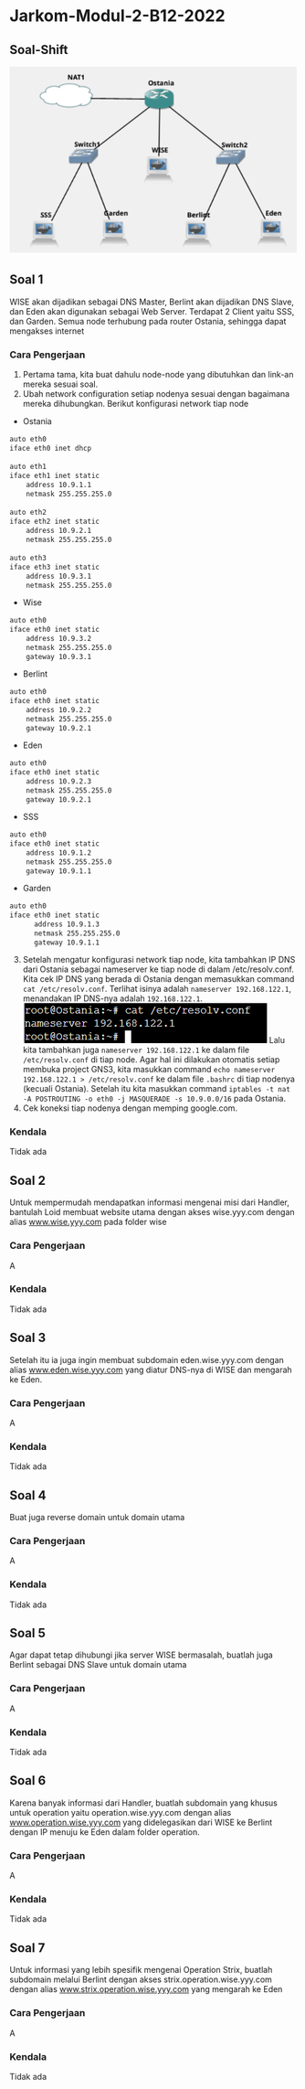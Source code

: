 # Jarkom-Modul-2-B12-2022

## Soal-Shift
![](.//images/Grafjarkom.png)

## Soal 1
WISE akan dijadikan sebagai DNS Master, Berlint akan dijadikan DNS Slave, dan Eden akan digunakan sebagai Web Server. Terdapat 2 Client yaitu SSS, dan Garden. Semua node terhubung pada router Ostania, sehingga dapat mengakses internet
### Cara Pengerjaan
1. Pertama tama, kita buat dahulu node-node yang dibutuhkan dan link-an mereka sesuai soal.<br>
2. Ubah network configuration setiap nodenya sesuai dengan bagaimana mereka dihubungkan. Berikut konfigurasi network tiap node<br>
* Ostania
```
auto eth0
iface eth0 inet dhcp

auto eth1
iface eth1 inet static
    address 10.9.1.1
    netmask 255.255.255.0

auto eth2
iface eth2 inet static
    address 10.9.2.1
    netmask 255.255.255.0

auto eth3
iface eth3 inet static
    address 10.9.3.1
    netmask 255.255.255.0

```
* Wise
```
auto eth0
iface eth0 inet static
    address 10.9.3.2
    netmask 255.255.255.0
    gateway 10.9.3.1
```
* Berlint
```
auto eth0
iface eth0 inet static
    address 10.9.2.2
    netmask 255.255.255.0
    gateway 10.9.2.1
```
* Eden
```
auto eth0
iface eth0 inet static
    address 10.9.2.3
    netmask 255.255.255.0
    gateway 10.9.2.1
```
* SSS
```
auto eth0
iface eth0 inet static
    address 10.9.1.2
    netmask 255.255.255.0
    gateway 10.9.1.1
```
* Garden
```
auto eth0
iface eth0 inet static
      address 10.9.1.3
      netmask 255.255.255.0
      gateway 10.9.1.1
```
3. Setelah mengatur konfigurasi network tiap node, kita tambahkan IP DNS dari Ostania sebagai nameserver ke tiap node di dalam /etc/resolv.conf. Kita cek IP DNS yang berada di Ostania dengan memasukkan command `cat /etc/resolv.conf`. Terlihat isinya adalah `nameserver 192.168.122.1`, menandakan IP DNS-nya adalah `192.168.122.1`.
![](.//images/ipdns.png)
Lalu kita tambahkan juga `nameserver 192.168.122.1` ke dalam file `/etc/resolv.conf` di tiap node. Agar hal ini dilakukan otomatis setiap membuka project GNS3, kita masukkan command `echo nameserver 192.168.122.1 > /etc/resolv.conf` ke dalam file `.bashrc` di tiap nodenya (kecuali Ostania). Setelah itu kita masukkan command `iptables -t nat -A POSTROUTING -o eth0 -j MASQUERADE -s 10.9.0.0/16` pada Ostania.
4. Cek koneksi tiap nodenya dengan memping google.com.
### Kendala
Tidak ada

## Soal 2
Untuk mempermudah mendapatkan informasi mengenai misi dari Handler, bantulah Loid membuat website utama dengan akses wise.yyy.com dengan alias www.wise.yyy.com pada folder wise
### Cara Pengerjaan
A
### Kendala
Tidak ada

## Soal 3
Setelah itu ia juga ingin membuat subdomain eden.wise.yyy.com dengan alias www.eden.wise.yyy.com yang diatur DNS-nya di WISE dan mengarah ke Eden.
### Cara Pengerjaan
A
### Kendala
Tidak ada

## Soal 4
Buat juga reverse domain untuk domain utama
### Cara Pengerjaan
A
### Kendala
Tidak ada

## Soal 5
Agar dapat tetap dihubungi jika server WISE bermasalah, buatlah juga Berlint sebagai DNS Slave untuk domain utama
### Cara Pengerjaan
A
### Kendala
Tidak ada

## Soal 6
Karena banyak informasi dari Handler, buatlah subdomain yang khusus untuk operation yaitu operation.wise.yyy.com dengan alias www.operation.wise.yyy.com yang didelegasikan dari WISE ke Berlint dengan IP menuju ke Eden dalam folder operation.
### Cara Pengerjaan
A
### Kendala
Tidak ada

## Soal 7
Untuk informasi yang lebih spesifik mengenai Operation Strix, buatlah subdomain melalui Berlint dengan akses strix.operation.wise.yyy.com dengan alias www.strix.operation.wise.yyy.com yang mengarah ke Eden
### Cara Pengerjaan
A
### Kendala
Tidak ada
